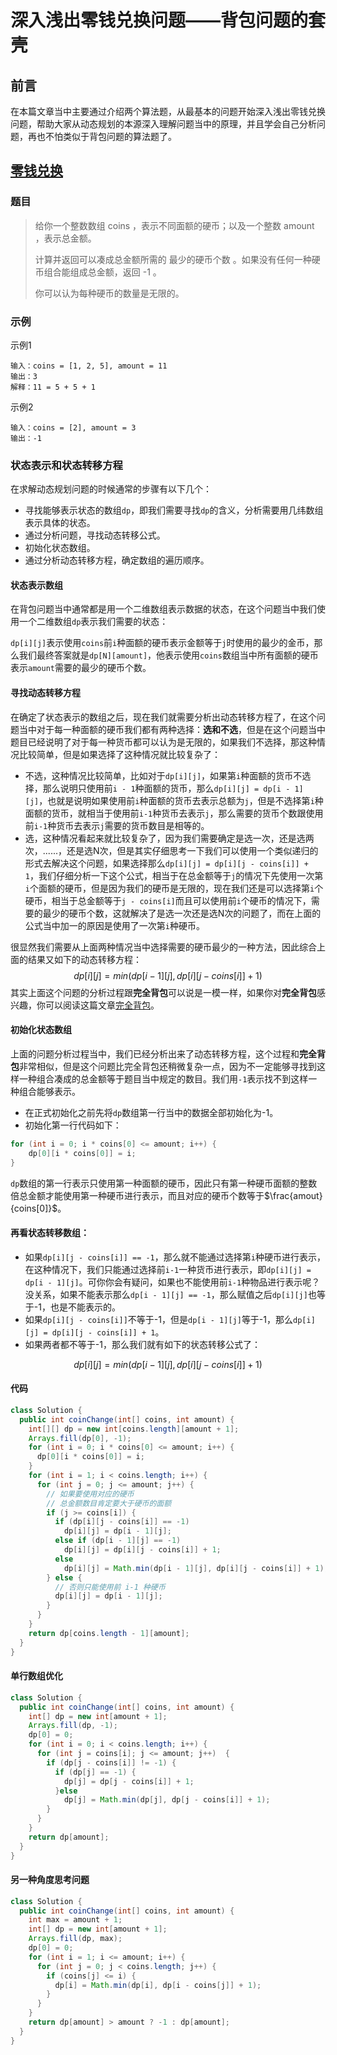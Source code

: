 # 深入浅出零钱兑换问题——背包问题的套壳

## 前言

在本篇文章当中主要通过介绍两个算法题，从最基本的问题开始深入浅出零钱兑换问题，帮助大家从动态规划的本源深入理解问题当中的原理，并且学会自己分析问题，再也不怕类似于背包问题的算法题了。

## [零钱兑换](https://leetcode.cn/problems/coin-change/)

### 题目

>给你一个整数数组 coins ，表示不同面额的硬币；以及一个整数 amount ，表示总金额。
>
>计算并返回可以凑成总金额所需的 最少的硬币个数 。如果没有任何一种硬币组合能组成总金额，返回 -1 。
>
>你可以认为每种硬币的数量是无限的。

### 示例

示例1

```
输入：coins = [1, 2, 5], amount = 11
输出：3 
解释：11 = 5 + 5 + 1
```

示例2

```
输入：coins = [2], amount = 3
输出：-1
```

### 状态表示和状态转移方程

在求解动态规划问题的时候通常的步骤有以下几个：

- 寻找能够表示状态的数组`dp`，即我们需要寻找`dp`的含义，分析需要用几纬数组表示具体的状态。
- 通过分析问题，寻找动态转移公式。
- 初始化状态数组。
- 通过分析动态转移方程，确定数组的遍历顺序。

#### 状态表示数组

在背包问题当中通常都是用一个二维数组表示数据的状态，在这个问题当中我们使用一个二维数组`dp`表示我们需要的状态：

`dp[i][j]`表示使用`coins`前`i`种面额的硬币表示金额等于`j`时使用的最少的金币，那么我们最终答案就是`dp[N][amount]`，他表示使用`coins`数组当中所有面额的硬币表示`amount`需要的最少的硬币个数。

#### 寻找动态转移方程

在确定了状态表示的数组之后，现在我们就需要分析出动态转移方程了，在这个问题当中对于每一种面额的硬币我们都有两种选择：**选和不选**，但是在这个问题当中题目已经说明了对于每一种货币都可以认为是无限的，如果我们不选择，那这种情况比较简单，但是如果选择了这种情况就比较复杂了：

- 不选，这种情况比较简单，比如对于`dp[i][j]`，如果第`i`种面额的货币不选择，那么说明只使用前`i - 1`种面额的货币，那么`dp[i][j] = dp[i - 1][j]`，也就是说明如果使用前`i`种面额的货币去表示总额为`j`，但是不选择第`i`种面额的货币，就相当于使用前`i-1`种货币去表示`j`，那么需要的货币个数跟使用前`i-1`种货币去表示`j`需要的货币数目是相等的。
- 选，这种情况看起来就比较复杂了，因为我们需要确定是选一次，还是选两次，......，还是选N次，但是其实仔细思考一下我们可以使用一个类似递归的形式去解决这个问题，如果选择那么`dp[i][j] = dp[i][j - coins[i]] + 1`，我们仔细分析一下这个公式，相当于在总金额等于`j`的情况下先使用一次第`i`个面额的硬币，但是因为我们的硬币是无限的，现在我们还是可以选择第`i`个硬币，相当于总金额等于`j - coins[i]`而且可以使用前`i`个硬币的情况下，需要的最少的硬币个数，这就解决了是选一次还是选N次的问题了，而在上面的公式当中加一的原因是使用了一次第`i`种硬币。

很显然我们需要从上面两种情况当中选择需要的硬币最少的一种方法，因此综合上面的结果又如下的动态转移方程：
$$
dp[i][j] = min(dp[i - 1][j], dp[i][j - coins[i]] + 1)
$$
其实上面这个问题的分析过程跟**完全背包**可以说是一模一样，如果你对**完全背包**感兴趣，你可以阅读这篇文章[完全背包](https://mp.weixin.qq.com/s?__biz=Mzg3ODgyNDgwNg==&mid=2247484544&idx=1&sn=c4de17583010430fa519ecd1703bedea&chksm=cf0c9889f87b119fe5621bacf417b163020dcd8a7c0ed63df94de20ba67ae742b4d86e22ae16&token=883596793&lang=zh_CN#rd)。

#### 初始化状态数组

上面的问题分析过程当中，我们已经分析出来了动态转移方程，这个过程和**完全背包**非常相似，但是这个问题比完全背包还稍微复杂一点，因为不一定能够寻找到这样一种组合凑成的总金额等于题目当中规定的数目。我们用`-1`表示找不到这样一种组合能够表示。

- 在正式初始化之前先将`dp`数组第一行当中的数据全部初始化为-1。
- 初始化第一行代码如下：

```java
for (int i = 0; i * coins[0] <= amount; i++) {
    dp[0][i * coins[0]] = i;
}
```

`dp`数组的第一行表示只使用第一种面额的硬币，因此只有第一种硬币面额的整数倍总金额才能使用第一种硬币进行表示，而且对应的硬币个数等于$\frac{amout}{coins[0]}$。

#### 再看状态转移数组：

- 如果`dp[i][j - coins[i]] == -1`，那么就不能通过选择第`i`种硬币进行表示，在这种情况下，我们只能通过选择前`i-1`一种货币进行表示，即`dp[i][j] = dp[i - 1][j]`。可你你会有疑问，如果也不能使用前`i-1`种物品进行表示呢？没关系，如果不能表示那么`dp[i - 1][j] == -1`，那么赋值之后`dp[i][j]`也等于-1，也是不能表示的。
- 如果`dp[i][j - coins[i]]`不等于-1，但是`dp[i - 1][j]`等于-1，那么`dp[i][j] = dp[i][j - coins[i]] + 1`。
- 如果两者都不等于-1，那么我们就有如下的状态转移公式了：

$$
dp[i][j] = min(dp[i - 1][j], dp[i][j - coins[i]] + 1)
$$

#### 代码

```java
class Solution {
  public int coinChange(int[] coins, int amount) {
    int[][] dp = new int[coins.length][amount + 1];
    Arrays.fill(dp[0], -1);
    for (int i = 0; i * coins[0] <= amount; i++) {
      dp[0][i * coins[0]] = i;
    }
    for (int i = 1; i < coins.length; i++) {
      for (int j = 0; j <= amount; j++) {
        // 如果要使用对应的硬币 
        // 总金额数目肯定要大于硬币的面额
        if (j >= coins[i]) {
          if (dp[i][j - coins[i]] == -1)
            dp[i][j] = dp[i - 1][j];
          else if (dp[i - 1][j] == -1)
            dp[i][j] = dp[i][j - coins[i]] + 1;
          else
            dp[i][j] = Math.min(dp[i - 1][j], dp[i][j - coins[i]] + 1);
        } else {
          // 否则只能使用前 i-1 种硬币
          dp[i][j] = dp[i - 1][j];
        }
      }
    }
    return dp[coins.length - 1][amount];
  }
}
```

#### 单行数组优化

```java
class Solution {
  public int coinChange(int[] coins, int amount) {
    int[] dp = new int[amount + 1];
    Arrays.fill(dp, -1);
    dp[0] = 0;
    for (int i = 0; i < coins.length; i++) {
      for (int j = coins[i]; j <= amount; j++)  {
        if (dp[j - coins[i]] != -1) {
          if (dp[j] == -1) {
            dp[j] = dp[j - coins[i]] + 1;
          }else
            dp[j] = Math.min(dp[j], dp[j - coins[i]] + 1);
        }
      }
    }
    return dp[amount];
  }
}
```

#### 另一种角度思考问题

```java
class Solution {
  public int coinChange(int[] coins, int amount) {
    int max = amount + 1;
    int[] dp = new int[amount + 1];
    Arrays.fill(dp, max);
    dp[0] = 0;
    for (int i = 1; i <= amount; i++) {
      for (int j = 0; j < coins.length; j++) {
        if (coins[j] <= i) {
          dp[i] = Math.min(dp[i], dp[i - coins[j]] + 1);
        }
      }
    }
    return dp[amount] > amount ? -1 : dp[amount];
  }
}
```

